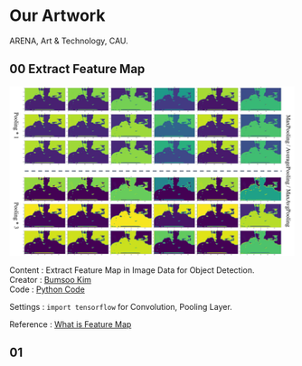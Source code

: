 # Our Artwork

ARENA, Art & Technology, CAU.

## 00 Extract Feature Map

<p align="center">
<img src="00-Extract-Feature-Map/ref_01.png">
</p>

Content : Extract Feature Map in Image Data for Object Detection.
<br>Creator : [Bumsoo Kim](https://github.com/gh-BumsooKim)
<br>Code : [Python Code](00-Extract-Feature-Map/00-Extract-Feature-Map.ipynb)

Settings : `import tensorflow` for Convolution, Pooling Layer.

Reference : [What is Feature Map](https://towardsdatascience.com/applied-deep-learning-part-4-convolutional-neural-networks-584bc134c1e2)

## 01 
